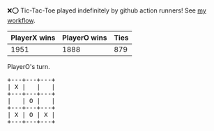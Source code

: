 :x::o: Tic-Tac-Toe played indefinitely by github action runners! See [my workflow](.github/workflows/play.yaml).

|PlayerX wins|PlayerO wins|Ties|
|-|-|-|
|1951|1888|879|

PlayerO's turn.

<pre>
+---+---+---+
| X |   |   |
+---+---+---+
|   | O |   |
+---+---+---+
| X | O | X |
+---+---+---+
</pre>